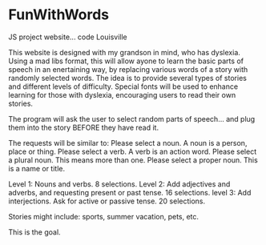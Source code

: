 # FunWithWords
JS project website... code Louisville

This website is designed with my grandson in mind, who has dyslexia.  Using a mad libs format, this will allow ayone to learn the basic parts of speech in an enertaining way, by replacing various words of a story with randomly selected words.  The idea is to provide several types of stories and different levels of difficulty.  Special fonts will be used to enhance learning for those with dyslexia, encouraging users to read their own stories.

The program will ask the user to select random parts of speech... and plug them into the story BEFORE they have read it.

The requests will be similar to:
  Please select a noun.  A noun is a person, place or thing.
  Please select a verb.  A verb is an action word.
  Please select a plural noun. This means more than one.
  Please select a proper noun. This is a name or title.

Level 1: Nouns and verbs. 8 selections.
Level 2: Add adjectives and adverbs, and requesting present or past tense.  16 selections.
level 3: Add interjections.  Ask for active or passive tense. 20 selections.

Stories might include: sports, summer vacation, pets, etc.

This is the goal.
